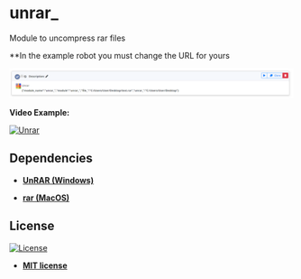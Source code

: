 # unrar_
Module to uncompress rar files

**In the example robot you must change the URL for yours

![alt text](https://raw.githubusercontent.com/rocketbot-cl/unrar_/master/example/unrar.png)

<strong>Video Example:</strong>

[![Unrar](https://img.youtube.com/vi/i3EgzHPQFoE/0.jpg)](https://www.youtube.com/watch?v=i3EgzHPQFoE "Unrar")


<h2>Dependencies</h2>

<ul>
  <li>
    <strong>
      <a href="https://www.winrar.es/descargas/unrar">UnRAR (Windows)</a>
    </strong> 
  </li>  
</ul>  

<ul>
  <li>
    <strong>
      <a href="https://www.rarlab.com/download.htm">rar (MacOS)</a>
    </strong> 
  </li>  
</ul>  

<h2>License</h2>

<p><a href="http://badges.mit-license.org" rel="nofollow"><img src="https://camo.githubusercontent.com/107590fac8cbd65071396bb4d04040f76cde5bde/687474703a2f2f696d672e736869656c64732e696f2f3a6c6963656e73652d6d69742d626c75652e7376673f7374796c653d666c61742d737175617265" alt="License" data-canonical-src="http://img.shields.io/:license-mit-blue.svg?style=flat-square" style="max-width:100%;"></a></p>

<ul>
  <li><strong><a href="http://opensource.org/licenses/mit-license.php" rel="nofollow">MIT license</a></strong></li>
</ul>  
